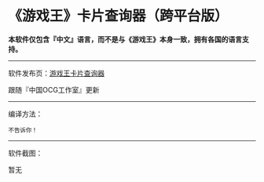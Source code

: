 《游戏王》卡片查询器（跨平台版）
=============================

**本软件仅包含『中文』语言，而不是与《游戏王》本身一致，拥有各国的语言支持。**

- - -

软件发布页：[游戏王卡片查询器](http://scarlett.vip/yugioh)

跟随『中国OCG工作室』更新

- - -

编译方法：

```不告诉你！```

- - -

软件截图：

暂无

